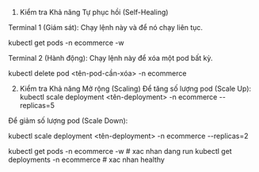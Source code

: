 1. Kiểm tra Khả năng Tự phục hồi (Self-Healing)

Terminal 1 (Giám sát): Chạy lệnh này và để nó chạy liên tục.

kubectl get pods -n ecommerce -w

Terminal 2 (Hành động): Chạy lệnh này để xóa một pod bất kỳ.

kubectl delete pod <tên-pod-cần-xóa> -n ecommerce

2. Kiểm tra Khả năng Mở rộng (Scaling)
   Để tăng số lượng pod (Scale Up):
   kubectl scale deployment <tên-deployment> -n ecommerce --replicas=5

Để giảm số lượng pod (Scale Down):

kubectl scale deployment <tên-deployment> -n ecommerce --replicas=2

kubectl get pods -n ecommerce -w # xac nhan dang run
kubectl get deployments -n ecommerce # xac nhan healthy
